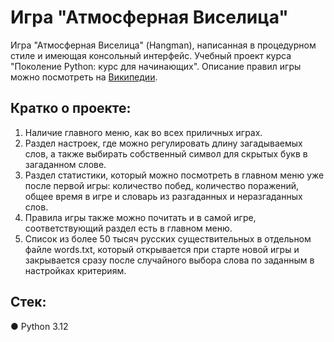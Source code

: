 # Игра "Атмосферная Виселица"

Игра "Атмосферная Виселица" (Hangman), написанная в процедурном стиле и имеющая консольный интерфейс. Учебный проект курса "Поколение Python: курс для начинающих". Описание правил игры можно посмотреть на [Википедии](https://ru.wikipedia.org/wiki/%D0%92%D0%B8%D1%81%D0%B5%D0%BB%D0%B8%D1%86%D0%B0_(%D0%B8%D0%B3%D1%80%D0%B0)/).

## Кратко о проекте:

1. Наличие главного меню, как во всех приличных играх.
2. Раздел настроек, где можно регулировать длину загадываемых слов, а также выбирать собственный символ для скрытых букв в загаданном слове.
3. Раздел статистики, который можно посмотреть в главном меню уже после первой игры: количество побед, количество поражений, общее время в игре и словарь из разгаданных и неразгаданных слов.
4. Правила игры также можно почитать и в самой игре, соответствующий раздел есть в главном меню.
5. Список из более 50 тысяч русских существительных в отдельном файле words.txt, который открывается при старте новой игры и закрывается сразу после случайного выбора слова по заданным в настройках критериям.

## Стек:

● Python 3.12
